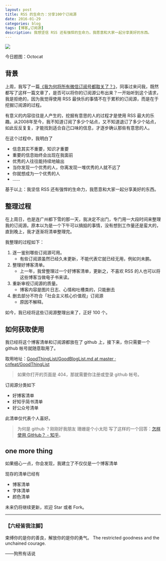 ```yaml
---
layout: post
title: RSS 的生命力：分享100个订阅源
date: 2016-01-29
categories: blog
tags: [博客,订阅源]
description: 我想坚信 RSS 还有强悍的生命力，我愿意和大家一起分享美好的东西。
---
```


![](http://openmindclub.qiniudn.com/cnfeat/image/GithubOctocat1.jpg?imageMogr2/thumbnail/600x)


今日题图：Octocat

## 背景

上周，我写了一篇[《我为何将所有微信订阅号都取关了？》](http://mp.weixin.qq.com/s?__biz=MzA4MTQ0NDQxNg==&mid=402011079&idx=1&sn=e26a57a4a23145dab22b68bcf5ead0e6#rd)，同事过来问我，既然都写了这样一篇文章了，是否可以将你的订阅源公布出来？一开始听到这个请求，我是拒绝的，因为我觉得使用 RSS 最快乐的事情不在于累积的订阅源，而是在于挖掘订阅源的过程。

有意义的内容往往是人产生的，挖掘有意思的人的过程才是使用 RSS 最大的乐趣。从2008年至今，我不知道订阅了多少个站点，又不知道退订了多少个站点，如此反反复复，才能找到适合自己口味的信息，才逐步确认那些有意思的人。

在这个过程中，我明白了

- 信息其实不重要，知识才重要
- 重要的信息始终会出现在我面前
- 优秀的人往往能持续地输出
- 当你发现一个优秀的人，你离发现一堆优秀的人就不远了
- 你就想成为一个优秀的人
- ……

基于以上：我坚信 RSS 还有强悍的生命力，我愿意和大家一起分享美好的东西。

## 整理过程

在上周日，也是连广州都下雪的那一天，我决定不出门，专门用一大段时间来整理我的订阅源。原本以为是一个下午可以搞掂的事情，没有想到工作量还是蛮大的，直到晚上，我才逐渐将清单整理完。

我整理的过程如下：

1. 逐一鉴别哪些订阅源可用。
	+ 有些订阅源虽然已经久未更新，不能代表它就已经无用，例如刘未鹏。
1. 整理好博客清单。
	+ 上一年，我曾整理过一个好博客清单，更新之，不喜欢 RSS 的人也可以将这些博客当做电子书来读。
1. 重新审视订阅源的质量。
	+ 博客内容是图片日志、心情和吐槽类的，只能删去
1. 删去部分不符合「社会主义核心价值观」订阅源
	+ 原因不解释。


如今，我已经将这些订阅源整理出来了，正好 100 个。

## 如何获取使用

我已经将这个博客清单和订阅源都放在了 github 上，接下来，你只需要一个 github 帐号就随意取用了。

取用地址：[GoodThingList/GoodBlogList.md at master · cnfeat/GoodThingList](https://github.com/cnfeat/GoodThingList/blob/master/GoodBlogList.md)


>如果你打开的页面是 404，那就需要你注册或登录 github 帐号。



订阅源分类如下

- 好博客清单
- 好知乎简书清单
- 好公众号清单

此清单仅代表个人喜好。

>为何是 github ？刚刚好我朋友 珊姗是个小太阳 写了这样的一个回答：[怎样使用 GitHub？ - 知乎](https://www.zhihu.com/question/20070065)。


## one more thing

如果细心一点，你会发现，我建立了不仅仅是一个博客清单

现存的清单已经有

- 博客清单
- 字体清单
- 颜色清单

未来仍将继续更新，欢迎 Star 或者 Fork。



----

### **【六经皆我注脚】**


束缚你的是你的善良，解放你的是你的勇气。
The restricted goodness and the unchained courage.

——狗熊有话说











